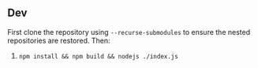 

## Dev 

First clone the repository using `--recurse-submodules` to ensure the nested repositories are restored. Then:

1. `npm install && npm build && nodejs ./index.js` 